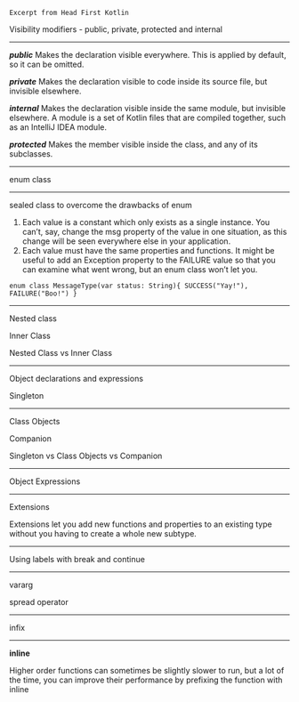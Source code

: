 `Excerpt from Head First Kotlin
`

Visibility modifiers - public, private, protected and internal

---

**_public_**	Makes the declaration visible everywhere. This is applied by default, so it can be omitted.

**_private_**	Makes the declaration visible to code inside its source file, but invisible elsewhere.

**_internal_**	Makes the declaration visible inside the same module, but invisible elsewhere. A module is a set of Kotlin files that are compiled together, such as an IntelliJ IDEA module.

**_protected_**	Makes the member visible inside the class, and any of its subclasses.


---
enum class 

---
sealed class to overcome the drawbacks of enum

1. Each value is a constant which only exists as a single instance. You can’t, say, change the msg property of the value in one situation, as this change will be seen everywhere else in your application.
2. Each value must have the same properties and functions. It might be useful to add an Exception property to the FAILURE value so that you can examine what went wrong, but an enum class won’t let you.

`enum class MessageType(var status: String){
    SUCCESS("Yay!"),
    FAILURE("Boo!")
}`

---

Nested class

Inner Class

Nested Class vs Inner Class

---
Object declarations and expressions

Singleton

---

Class Objects

Companion

Singleton vs Class Objects vs Companion

---
Object Expressions

---
Extensions

Extensions let you add new functions and properties to an existing type without you having to create a whole new subtype.

---
Using labels with break and continue

---
vararg

spread operator

---
infix

---
**inline**

Higher order functions can sometimes be slightly slower to run, but a lot of the time, you can improve their performance by prefixing the function with inline
